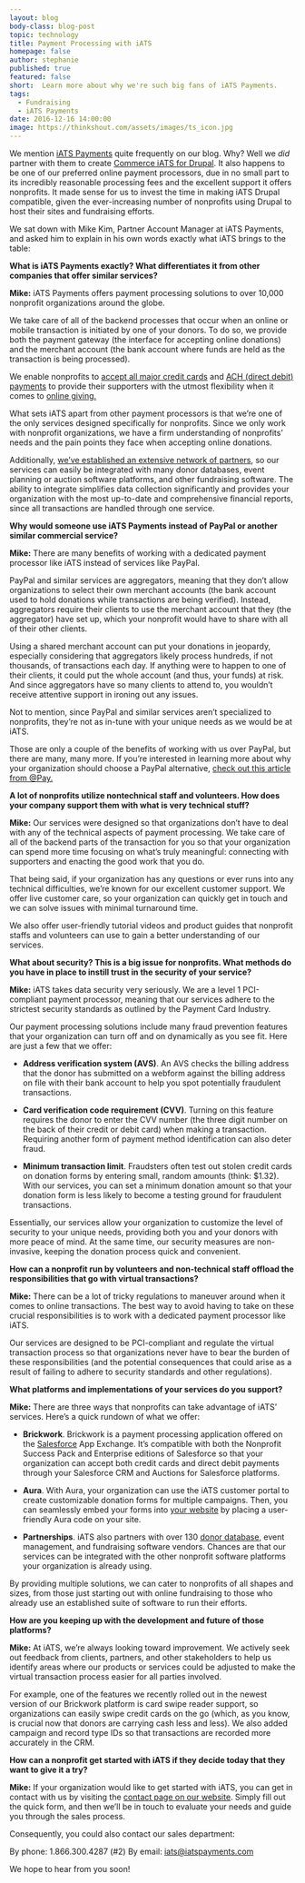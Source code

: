 ```yaml
---
layout: blog
body-class: blog-post
topic: technology
title: Payment Processing with iATS
homepage: false
author: stephanie  
published: true
featured: false
short:  Learn more about why we're such big fans of iATS Payments.
tags:
  - Fundraising
  - iATS Payments
date: 2016-12-16 14:00:00
image: https://thinkshout.com/assets/images/ts_icon.jpg
---
```


We mention [iATS Payments](http://home.iatspayments.com/) quite frequently on our blog. Why? Well we *did* partner with them to create [Commerce iATS for Drupal](https://www.drupal.org/project/commerce_iats). It also happens to be one of our preferred online payment processors, due in no small part to its incredibly reasonable processing fees and the excellent support it offers nonprofits. It made sense for us to invest the time in making iATS Drupal compatible, given the ever-increasing number of nonprofits using Drupal to host their sites and fundraising efforts. 

We sat down with Mike Kim, Partner Account Manager at iATS Payments, and asked him to explain in his own words exactly what iATS brings to the table:

**What is iATS Payments exactly? What differentiates it from other companies that offer similar services?**

**Mike:** iATS Payments offers payment processing solutions to over 10,000 nonprofit organizations around the globe. 

We take care of all of the backend processes that occur when an online or mobile transaction is initiated by one of your donors. To do so, we provide both the payment gateway (the interface for accepting online donations) and the merchant account (the bank account where funds are held as the transaction is being processed). 

We enable nonprofits to [accept all major credit cards](http://home.iatspayments.com/news/credit-card-processing-the-ultimate-guide-for-nonprofits/) and [ACH (direct debit) payments](http://home.iatspayments.com/news/direct-debit-payment-processing-what-your-nonprofit-needs-to-know/) to provide their supporters with the utmost flexibility when it comes to [online giving.](https://thinkshout.com/blog/2016/03/rethinking-strategies-for-online-donor-acquisition/)

What sets iATS apart from other payment processors is that we’re one of the only services designed specifically for nonprofits. Since we only work with nonprofit organizations, we have a firm understanding of nonprofits’ needs and the pain points they face when accepting online donations. 

Additionally, [we’ve established an extensive network of partners](https://thinkshout.com/blog/2014/05/commerce-iats-2-0/), so our services can easily be integrated with many donor databases, event planning or auction software platforms, and other fundraising software. The ability to integrate simplifies data collection significantly and provides your organization with the most up-to-date and comprehensive financial reports, since all transactions are handled through one service.

**Why would someone use iATS Payments instead of PayPal or another similar commercial service?** 

**Mike:** There are many benefits of working with a dedicated payment processor like iATS instead of services like PayPal. 

PayPal and similar services are aggregators, meaning that they don’t allow organizations to select their own merchant accounts (the bank account used to hold donations while transactions are being verified). Instead, aggregators require their clients to use the merchant account that they (the aggregator) have set up, which your nonprofit would have to share with all of their other clients.

Using a shared merchant account can put your donations in jeopardy, especially considering that aggregators likely process hundreds, if not thousands, of transactions each day. If anything were to happen to one of their clients, it could put the whole account (and thus, your funds) at risk. And since aggregators have so many clients to attend to, you wouldn’t receive attentive support in ironing out any issues.

Not to mention, since PayPal and similar services aren’t specialized to nonprofits, they’re not as in-tune with your unique needs as we would be at iATS.

Those are only a couple of the benefits of working with us over PayPal, but there are many, many more. If you’re interested in learning more about why your organization should choose a PayPal alternative, [check out this article from @Pay.](https://www.atpay.com/paypal-alternatives-nonprofits/)

**A lot of nonprofits utilize nontechnical staff and volunteers. How does your company support them with what is very technical stuff?**

**Mike:** Our services were designed so that organizations don’t have to deal with any of the technical aspects of payment processing. We take care of all of the backend parts of the transaction for you so that your organization can spend more time focusing on what’s truly meaningful: connecting with supporters and enacting the good work that you do.

That being said, if your organization has any questions or ever runs into any technical difficulties, we’re known for our excellent customer support. We offer live customer care, so your organization can quickly get in touch and we can solve issues with minimal turnaround time. 

We also offer user-friendly tutorial videos and product guides that nonprofit staffs and volunteers can use to gain a better understanding of our services.

**What about security? This is a big issue for nonprofits. What methods do you have in place to instill trust in the security of your service?**

**Mike:** iATS takes data security very seriously. We are a level 1 PCI-compliant payment processor, meaning that our services adhere to the strictest security standards as outlined by the Payment Card Industry.

Our payment processing solutions include many fraud prevention features that your organization can turn off and on dynamically as you see fit. Here are just a few that we offer:

* **Address verification system (AVS)**. An AVS checks the billing address that the donor has submitted on a webform against the billing address on file with their bank account to help you spot potentially fraudulent transactions.

* **Card verification code requirement (CVV)**. Turning on this feature requires the donor to enter the CVV number (the three digit number on the back of their credit or debit card) when making a transaction. Requiring another form of payment method identification can also deter fraud.

* **Minimum transaction limit**. Fraudsters often test out stolen credit cards on donation forms by entering small, random amounts (think: $1.32). With our services, you can set a minimum donation amount so that your donation form is less likely to become a testing ground for fraudulent transactions.

Essentially, our services allow your organization to customize the level of security to your unique needs, providing both you and your donors with more peace of mind. At the same time, our security measures are non-invasive, keeping the donation process quick and convenient.

**How can a nonprofit run by volunteers and non-technical staff offload the responsibilities that go with virtual transactions?**

**Mike:** There can be a lot of tricky regulations to maneuver around when it comes to online transactions. The best way to avoid having to take on these crucial responsibilities is to work with a dedicated payment processor like iATS. 

Our services are designed to be PCI-compliant and regulate the virtual transaction process so that organizations never have to bear the burden of these responsibilities (and the potential consequences that could arise as a result of failing to adhere to security standards and other regulations).

**What platforms and implementations of your services do you support?**

**Mike:** There are three ways that nonprofits can take advantage of iATS’ services. Here’s a quick rundown of what we offer:

* **Brickwork**. Brickwork is a payment processing application offered on the [Salesforce](https://thinkshout.com/blog/2015/04/salesforce-new-features/) App Exchange. It’s compatible with both the Nonprofit Success Pack and Enterprise editions of Salesforce so that your organization can accept both credit cards and direct debit payments through your Salesforce CRM and Auctions for Salesforce platforms.

* **Aura**. With Aura, your organization can use the iATS customer portal to create customizable donation forms for multiple campaigns. Then, you can seamlessly embed your forms into [your website](https://thinkshout.com/blog/2014/09/nonprofit-website-benchmarks/) by placing a user-friendly Aura code on your site.

* **Partnerships**. iATS also partners with over 130 [donor database](https://blog.fundly.com/nonprofit-crm-complete-guide/), event management, and fundraising software vendors. Chances are that our services can be integrated with the other nonprofit software platforms your organization is already using.

By providing multiple solutions, we can cater to nonprofits of all shapes and sizes, from those just starting out with online fundraising to those who already use an established suite of software to run their efforts.

**How are you keeping up with the development and future of those platforms?**

**Mike:** At iATS, we’re always looking toward improvement. We actively seek out feedback from clients, partners, and other stakeholders to help us identify areas where our products or services could be adjusted to make the virtual transaction process easier for all parties involved.

For example, one of the features we recently rolled out in the newest version of our Brickwork platform is card swipe reader support, so organizations can easily swipe credit cards on the go (which, as you know, is crucial now that donors are carrying cash less and less). We also added campaign and record type IDs so that transactions are recorded more accurately in the CRM.

**How can a nonprofit get started with iATS if they decide today that they want to give it a try?**

**Mike:** If your organization would like to get started with iATS, you can get in contact with us by visiting the [contact page on our website](http://home.iatspayments.com/contact). Simply fill out the quick form, and then we’ll be in touch to evaluate your needs and guide you through the sales process.

Consequently, you could also contact our sales department:

By phone: 1.866.300.4287 (#2)
By email: iats@iatspayments.com

We hope to hear from you soon!
